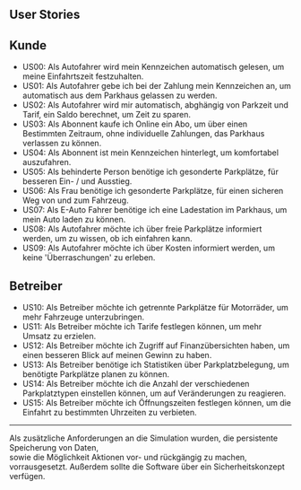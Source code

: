 
## User Stories


## Kunde

- US00: Als Autofahrer wird mein Kennzeichen automatisch gelesen, um meine Einfahrtszeit festzuhalten.
- US01: Als Autofahrer gebe ich bei der Zahlung mein Kennzeichen an, um automatisch aus dem Parkhaus gelassen zu werden.
- US02: Als Autofahrer wird mir automatisch, abghängig von Parkzeit und Tarif, ein Saldo berechnet, um Zeit zu sparen.
- US03: Als Abonnent kaufe ich Online ein Abo, um über einen Bestimmten Zeitraum, ohne individuelle Zahlungen, das Parkhaus verlassen zu können.
- US04: Als Abonnent ist mein Kennzeichen hinterlegt, um komfortabel auszufahren.
- US05: Als behinderte Person benötige ich gesonderte Parkplätze, für besseren Ein- / und Ausstieg.
- US06: Als Frau benötige ich gesonderte Parkplätze, für einen sicheren Weg von und zum Fahrzeug.
- US07: Als E-Auto Fahrer benötige ich eine Ladestation im Parkhaus, um mein Auto laden zu können.
- US08: Als Autofahrer möchte ich über freie Parkplätze informiert werden, um zu wissen, ob ich einfahren kann.
- US09: Als Autofahrer möchte ich über Kosten informiert werden, um keine 'Überraschungen' zu erleben.

## Betreiber

- US10: Als Betreiber möchte ich getrennte Parkplätze für Motorräder, um mehr Fahrzeuge unterzubringen.
- US11: Als Betreiber möchte ich Tarife festlegen können, um mehr Umsatz zu erzielen.
- US12: Als Betreiber möchte ich Zugriff auf Finanzübersichten haben, um einen besseren Blick auf meinen Gewinn zu haben.
- US13: Als Betreiber benötige ich Statistiken über Parkplatzbelegung, um benötigte Parkplätze planen zu können.
- US14: Als Betreiber möchte ich die Anzahl der verschiedenen Parkplatztypen einstellen können, um auf Veränderungen zu reagieren.
- US15: Als Betreiber möchte ich Öffnungszeiten festlegen können, um die Einfahrt zu bestimmten Uhrzeiten zu verbieten.

---

Als zusätzliche Anforderungen an die Simulation wurden, die persistente Speicherung von Daten,\
sowie die Möglichkeit Aktionen vor- und rückgängig zu machen, vorrausgesetzt.
Außerdem sollte die Software über ein Sicherheitskonzept verfügen.
